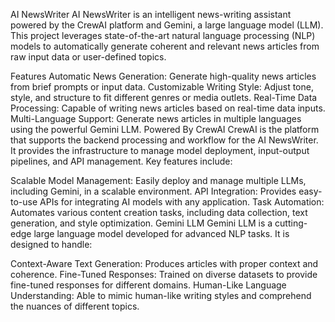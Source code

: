 AI NewsWriter
AI NewsWriter is an intelligent news-writing assistant powered by the CrewAI platform and Gemini, a large language model (LLM). This project leverages state-of-the-art natural language processing (NLP) models to automatically generate coherent and relevant news articles from raw input data or user-defined topics.

Features
Automatic News Generation: Generate high-quality news articles from brief prompts or input data.
Customizable Writing Style: Adjust tone, style, and structure to fit different genres or media outlets.
Real-Time Data Processing: Capable of writing news articles based on real-time data inputs.
Multi-Language Support: Generate news articles in multiple languages using the powerful Gemini LLM.
Powered By
CrewAI
CrewAI is the platform that supports the backend processing and workflow for the AI NewsWriter. It provides the infrastructure to manage model deployment, input-output pipelines, and API management. Key features include:

Scalable Model Management: Easily deploy and manage multiple LLMs, including Gemini, in a scalable environment.
API Integration: Provides easy-to-use APIs for integrating AI models with any application.
Task Automation: Automates various content creation tasks, including data collection, text generation, and style optimization.
Gemini LLM
Gemini LLM is a cutting-edge large language model developed for advanced NLP tasks. It is designed to handle:

Context-Aware Text Generation: Produces articles with proper context and coherence.
Fine-Tuned Responses: Trained on diverse datasets to provide fine-tuned responses for different domains.
Human-Like Language Understanding: Able to mimic human-like writing styles and comprehend the nuances of different topics.

